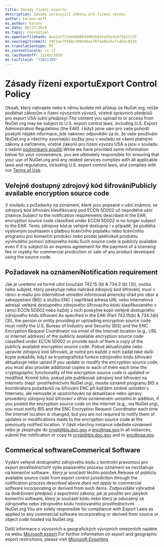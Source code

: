 ```yaml
---
title: Zásady řízení exportu
description: Zásady upravující zákony pro řízení vývozu
author: karann-msft
ms.author: karann
ms.date: 06/27/2019
ms.topic: conceptual
ms.openlocfilehash: 4ea2d2f23a02088b54982b825a5be3c872e27c37
ms.sourcegitcommit: 39f2ae79fbbc308e06acf67ee8e24cfcdb2c831b
ms.translationtype: MT
ms.contentlocale: cs-CZ
ms.lasthandoff: 11/05/2019
ms.locfileid: "73611309"
---
```

# <a name="export-control-policy"></a><span data-ttu-id="b0d7c-103">Zásady řízení exportu</span><span class="sxs-lookup"><span data-stu-id="b0d7c-103">Export Control Policy</span></span>

<span data-ttu-id="b0d7c-104">Obsah, který nahrajete nebo k němu budete mít přístup ze NuGet.org, může podléhat zákonům o řízení vývozních vývozů, včetně správních předpisů pro export USA (ušní předpisy).</span><span class="sxs-lookup"><span data-stu-id="b0d7c-104">The content you upload to or access from NuGet.org may be subject to U.S. export control laws, including U.S. Export Administration Regulations (the EAR).</span></span>  <span data-ttu-id="b0d7c-105">I když jsme vám pro vaše pohodlí poskytli nějaké informace, jste nakonec odpovědni za to, že vaše používání NuGet.org a všechny související služby jsou v souladu se všemi platnými zákony a nařízeními, včetně zákonů pro řízení vývozu USA a jsou v souladu. s našimi [podmínkami použití](https://www.nuget.org/policies/Terms).</span><span class="sxs-lookup"><span data-stu-id="b0d7c-105">While we have provided some information below for your convenience, you are ultimately responsible for ensuring that your use of NuGet.org and any related services complies with all applicable laws and regulations, including U.S. export control laws, and complies with our [Terms of Use](https://www.nuget.org/policies/Terms).</span></span>

## <a name="publicly-available-encryption-source-code"></a><span data-ttu-id="b0d7c-106">Veřejně dostupný zdrojový kód šifrování</span><span class="sxs-lookup"><span data-stu-id="b0d7c-106">Publicly available encryption source code</span></span>

<span data-ttu-id="b0d7c-107">V souladu s požadavky na oznámení, které jsou popsané v ušní známce, se zdrojový kód šifrování klasifikovaný pod ECCN 5D002 už nepodléhá ušní známce.</span><span class="sxs-lookup"><span data-stu-id="b0d7c-107">Subject to the notification requirements described in the EAR, encryption source code classified under ECCN 5D002 is no longer subject to the EAR.</span></span>  <span data-ttu-id="b0d7c-108">Tento zdrojový kód je veřejně dostupný i v případě, že podléhá výslovným souhlasem s platbou licenčního poplatku nebo licenčního programu pro komerční produkci nebo prodej jakéhokoli produktu vyvinutého pomocí zdrojového kódu.</span><span class="sxs-lookup"><span data-stu-id="b0d7c-108">Such source code is publicly available even if it is subject to an express agreement for the payment of a licensing fee or royalty for commercial production or sale of any product developed using the source code.</span></span>

## <a name="notification-requirement"></a><span data-ttu-id="b0d7c-109">Požadavek na oznámení</span><span class="sxs-lookup"><span data-stu-id="b0d7c-109">Notification requirement</span></span>

<span data-ttu-id="b0d7c-110">Jak je uvedeno ve formě ušní (součást 742.15 (b) & 734.3 (b) (3)), osoba nebo subjekt, který poskytuje nebo nahrává zdrojový kód šifrování, musí v rámci e-mailu pro internetové umístění informovat americký úřad pro obor a zabezpečení (BIS) a službu ENC ( například adresa URL nebo Internetová adresa) veřejně dostupného zdrojového šifrovacího kódu klasifikovaného v rámci ECCN 5D002 nebo každý z nich poskytne kopii veřejně dostupného zdrojového kódu šifrování.</span><span class="sxs-lookup"><span data-stu-id="b0d7c-110">As specified in the EAR (Part 742.15(b) & 734.3(b)(3)), the person or entity providing or uploading encryption source code must notify the U.S. Bureau of Industry and Security (BIS) and the ENC Encryption Request Coordinator via email of the Internet location (e.g., URL or Internet address) of the publicly available encryption source code classified under ECCN 5D002 or provide each of them a copy of the publicly available encryption source code.</span></span> <span data-ttu-id="b0d7c-111">Pokud aktualizujete nebo upravíte zdrojový kód šifrování, je nutné pro každé z nich zadat také další kopie pokaždé, když se kryptografická funkce zdrojového kódu šifrování aktualizuje nebo upraví.</span><span class="sxs-lookup"><span data-stu-id="b0d7c-111">If you update or modify the encryption source code, you must also provide additional copies to each of them each time the cryptographic functionality of the encryption source code is updated or modified.</span></span> <span data-ttu-id="b0d7c-112">Kromě toho, pokud jste publikovali zdrojový kód šifrování na internetu (např. prostřednictvím NuGet.org), musíte oznámit programu BIS a koordinátora požadavků na šifrování ENC při každém změně umístění v Internetu, ale nemusíte je upozorňováni na aktualizace nebo úpravy. provedený zdrojový kód šifrování v dříve oznámeném umístění.</span><span class="sxs-lookup"><span data-stu-id="b0d7c-112">In addition, if you posted the encryption source code on the Internet (e.g., via NuGet.org), you must notify BIS and the ENC Encryption Request Coordinator each time the Internet location is changed, but you are not required to notify them of updates or modifications made to the encryption source code at the previously notified location.</span></span> <span data-ttu-id="b0d7c-113">V části všechny instance odešlete oznámení nebo je zkopírujte do crypt@bis.doc.gov a enc@nsa.gov.</span><span class="sxs-lookup"><span data-stu-id="b0d7c-113">In all instances, submit the notification or copy to crypt@bis.doc.gov and to enc@nsa.gov.</span></span>

## <a name="commerical-software"></a><span data-ttu-id="b0d7c-114">Commerical software</span><span class="sxs-lookup"><span data-stu-id="b0d7c-114">Commerical Software</span></span>

<span data-ttu-id="b0d7c-115">Vydání veřejně dostupného zdrojového kódu z kontrolní pravomoci pro export prostřednictvím výše popsaného procesu oznámení se nevztahuje na komerční software *, který je* součástí těchto položek.</span><span class="sxs-lookup"><span data-stu-id="b0d7c-115">Release of publicly available source code from export control jurisdiction through the notification process described above *does not apply* to commercial software incorporating or derived from such items.</span></span>  <span data-ttu-id="b0d7c-116">Zodpovídáte výhradně za dodržování předpisů s exportními zákony, jak je použito pro jakýkoli komerční software, který je součástí kódu nebo který je odvozený ze zdrojového nebo zdrojového kódu hostovaného prostřednictvím NuGet.org.</span><span class="sxs-lookup"><span data-stu-id="b0d7c-116">You are solely responsible for compliance with Export Laws as applied to any commercial software incorporating or derived from source or object code hosted via NuGet.org.</span></span>

<span data-ttu-id="b0d7c-117">Další informace o vývozních a geografických vývozních omezeních najdete na webu [Microsoft export](https://www.microsoft.com/exporting).</span><span class="sxs-lookup"><span data-stu-id="b0d7c-117">For further information on export and geographic export restrictions, please visit [Microsoft Exporting](https://www.microsoft.com/exporting).</span></span>
